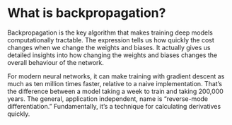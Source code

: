# What is backpropagation?

Backpropagation is the key algorithm that makes training deep models computationally tractable. The expression tells us how quickly the cost changes when we change the weights and biases. It actually gives us detailed insights into how changing the weights and biases changes the overall behaviour of the network. 

For modern neural networks, it can make training with gradient descent as much as ten million times faster, relative to a naive implementation. That’s the difference between a model taking a week to train and taking 200,000 years. The general, application independent, name is “reverse-mode differentiation.” Fundamentally, it’s a technique for calculating derivatives quickly. 
